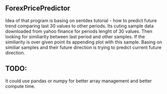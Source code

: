 ## ForexPricePredictor
Idea of that program is basing on sentdex tutorial - how to predict future trend comparing last 30 values to other periods.
Its cuting sample data downloaded from yahoo finance for periods lenght of 30 values. Then looking for similiarity between last period and other samples. 
If the similiarity is over given point its appending plot with this sample. 
Basing on similiar samples and their future direction is trying to predict current future direction.

## TODO:
  It could use pandas or numpy for better array management and better compute time.
  
